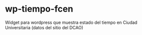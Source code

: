 # wp-tiempo-fcen
Widget para wordpress que muestra estado del tiempo en Ciudad Universitaria (datos del sitio del DCAO)
